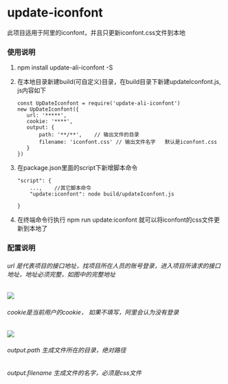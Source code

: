 # update-iconfont

此项目适用于阿里的iconfont，并且只更新iconfont.css文件到本地

### 使用说明

1. npm install update-ali-iconfont -S
2. 在本地目录新建build(可自定义)目录，在build目录下新建updateIconfont.js, js内容如下
   
   ```
   const UpDateIconfont = require('update-ali-iconfont')
   new UpDateIconfont({
      url: '*****',
      cookie: '****',
      output: {
          path: '**/**',    // 输出文件的目录
          filename: 'iconfont.css' // 输出文件名字   默认是iconfont.css
      }    
   })
   ```
3. 在package.json里面的script下新增脚本命令
   
   ```
   "script": {
       ...,    //其它脚本命令
       "update:iconfont": node build/updateIconfont.js
       
   }
   ```
4. 在终端命令行执行    npm run update:iconfont     就可以将iconfont的css文件更新到本地了

### 配置说明

###### url 是代表项目的接口地址，找项目所在人员的账号登录，进入项目所请求的接口地址，地址必须完整，如图中的完整地址

![](https://github.com/frxing/update-iconfont/blob/master/pic/url.png)

###### cookie是当前用户的cookie， 如果不填写，阿里会认为没有登录

![](https://github.com/frxing/update-iconfont/blob/master/pic/cookie.png)

###### output.path  生成文件所在的目录，绝对路径

###### output.filename   生成文件的名字，必须是css文件
